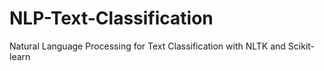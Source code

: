 # NLP-Text-Classification
Natural Language Processing for Text Classification with NLTK and Scikit-learn
